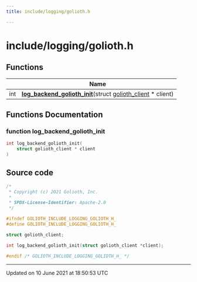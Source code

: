 ```yaml
---
title: include/logging/golioth.h

---
```


# include/logging/golioth.h

## Functions

|                | Name           |
| -------------- | -------------- |
| int | **[log_backend_golioth_init](Modules/group__logging.md#function-log_backend_golioth_init)**(struct [golioth_client](Classes/structgolioth__client.md) * client) |


## Functions Documentation

### function log_backend_golioth_init

```cpp
int log_backend_golioth_init(
    struct golioth_client * client
)
```




## Source code

```cpp
/*
 * Copyright (c) 2021 Golioth, Inc.
 *
 * SPDX-License-Identifier: Apache-2.0
 */

#ifndef GOLIOTH_INCLUDE_LOGGING_GOLIOTH_H_
#define GOLIOTH_INCLUDE_LOGGING_GOLIOTH_H_

struct golioth_client;

int log_backend_golioth_init(struct golioth_client *client);

#endif /* GOLIOTH_INCLUDE_LOGGING_GOLIOTH_H_ */
```


-------------------------------

Updated on 10 June 2021 at 18:50:53 UTC
